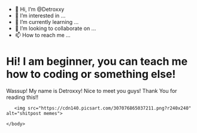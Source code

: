 - 👋 Hi, I’m @Detroxxy
- 👀 I’m interested in ...
- 🌱 I’m currently learning ...
- 💞️ I’m looking to collaborate on ...
- 📫 How to reach me ...

<!---
Detroxxy/Detroxxy is a ✨ special ✨ repository because its `README.md` (this file) appears on your GitHub profile.
You can click the Preview link to take a look at your changes.
--->
<html>
  <head>
    <body>
      <h1>Hi! I am beginner, you can teach me how to coding or something else!</h1>
      <p>Wassup! My name is Detroxxy! Nice to meet you guys! Thank You for reading this!!</p>

       <img src="https://cdn140.picsart.com/307076865037211.png?r240x240" alt="shitpost memes">
       
    </body>
  </head>
</html>
